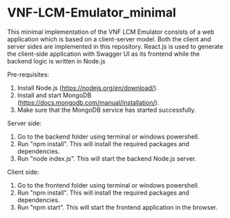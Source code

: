 # VNF-LCM-Emulator_minimal

This minimal implementation of the VNF LCM Emulator consists of a web application which is based on a client-server model. Both the client and server sides are implemented in this repository.
React.js is used to generate the client-side application with Swagger UI as its frontend while the backend logic is written in Node.js

Pre-requisites:
1. Install Node.js (https://nodejs.org/en/download/).
2. Install and start MongoDB (https://docs.mongodb.com/manual/installation/).
3. Make sure that the MongoDB service has started successfully. 

Server side:
1. Go to the backend folder using terminal or windows powershell.
2. Run "npm install". This will install the required packages and dependencies.
3. Run "node index.js". This will start the backend Node.js server.

Client side:
1. Go to the frontend folder using terminal or windows powershell.
2. Run "npm install". This will install the required packages and dependencies.
3. Run "npm start". This will start the frontend application in the browser.
